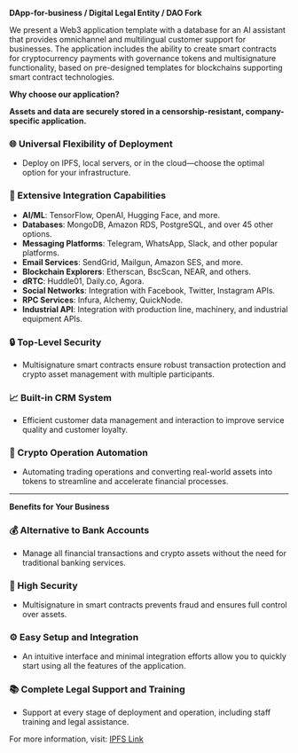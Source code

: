 **DApp-for-business / Digital Legal Entity / DAO Fork**

We present a Web3 application template with a database for an AI assistant that provides omnichannel and multilingual customer support for businesses. The application includes the ability to create smart contracts for cryptocurrency payments with governance tokens and multisignature functionality, based on pre-designed templates for blockchains supporting smart contract technologies.

**Why choose our application?**

**Assets and data are securely stored in a censorship-resistant, company-specific application.**

### 🌐 Universal Flexibility of Deployment
- Deploy on IPFS, local servers, or in the cloud—choose the optimal option for your infrastructure.

### 🔗 Extensive Integration Capabilities
- **AI/ML**: TensorFlow, OpenAI, Hugging Face, and more.
- **Databases**: MongoDB, Amazon RDS, PostgreSQL, and over 45 other options.
- **Messaging Platforms**: Telegram, WhatsApp, Slack, and other popular platforms.
- **Email Services**: SendGrid, Mailgun, Amazon SES, and more.
- **Blockchain Explorers**: Etherscan, BscScan, NEAR, and others.
- **dRTC**: Huddle01, Daily.co, Agora.
- **Social Networks**: Integration with Facebook, Twitter, Instagram APIs.
- **RPC Services**: Infura, Alchemy, QuickNode.
- **Industrial API**: Integration with production line, machinery, and industrial equipment APIs.

### 🔒 Top-Level Security
- Multisignature smart contracts ensure robust transaction protection and crypto asset management with multiple participants.

### 📈 Built-in CRM System
- Efficient customer data management and interaction to improve service quality and customer loyalty.

### 🔄 Crypto Operation Automation
- Automating trading operations and converting real-world assets into tokens to streamline and accelerate financial processes.

---

**Benefits for Your Business**

### 💰 Alternative to Bank Accounts
- Manage all financial transactions and crypto assets without the need for traditional banking services.

### 🔐 High Security
- Multisignature in smart contracts prevents fraud and ensures full control over assets.

### ⚙️ Easy Setup and Integration
- An intuitive interface and minimal integration efforts allow you to quickly start using all the features of the application.

### 📚 Complete Legal Support and Training
- Support at every stage of deployment and operation, including staff training and legal assistance.

For more information, visit: [IPFS Link](https://ipfs.io/ipfs/QmTsJW1X2gBeRvjbf6Rp9nBTcSNvPmg3FiT2v89GCTnbMM/)
